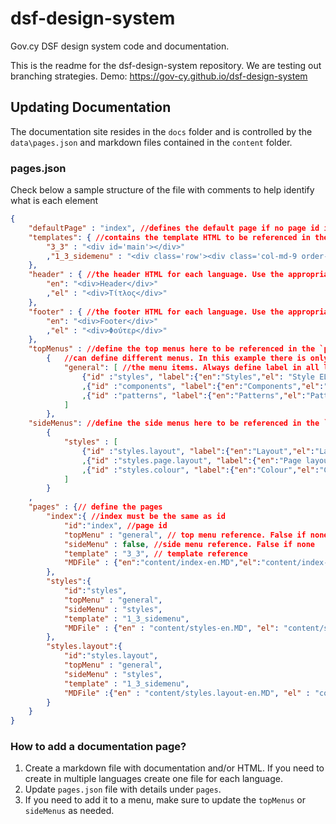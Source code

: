 # dsf-design-system
Gov.cy DSF design system code and documentation.

This is the readme for the dsf-design-system repository. We are testing out branching strategies.
Demo: https://gov-cy.github.io/dsf-design-system

## Updating Documentation

The documentation site resides in the `docs` folder and is controlled by the `data\pages.json` and markdown files contained in the `content` folder.  

### pages.json

Check below a sample structure of the file with comments to help identify what is each element

```json
{
    "defaultPage" : "index", //defines the default page if no page id is defined in url
    "templates": { //contains the template HTML to be referenced in the `pages` section
        "3_3" : "<div id='main'></div>"
        ,"1_3_sidemenu" : "<div class='row'><div class='col-md-9 order-md-last' id='main'></div><div class='col-md-3 order-md-first'><nav class='nav flex-column' id='sideMenu'></nav></div></div>"
    },
    "header" : { //the header HTML for each language. Use the appropriate language code. This is global for all pages 
        "en": "<div>Header</div>"
        ,"el" : "<div>Τίτλος</div>"
    },
    "footer" : { //the footer HTML for each language. Use the appropriate language code. This is global for all pages
        "en": "<div>Footer</div>"
        ,"el" : "<div>Φούτερ</div>"
    },
    "topMenus" : //define the top menus here to be referenced in the `pages` section
        {   //can define different menus. In this example there is only one
            "general": [ //the menu items. Always define label in all languages and appropriate url. URL is `#p/{page.id}`
                {"id" :"styles", "label":{"en":"Styles","el": "Style EL"}, "url" :"#p/styles"}
                ,{"id" :"components", "label":{"en":"Components","el":"Components"}, "url" :"#"}
                ,{"id" :"patterns", "label":{"en":"Patterns","el":"Patterns"}, "url" :"#"}
            ]
        },
    "sideMenus": //define the side menus here to be referenced in the `pages` section. Same apply as with `topMenus`
        {
            "styles" : [
                {"id" :"styles.layout", "label":{"en":"Layout","el":"Layout EL"}, "url" :"#p/styles.layout"}
                ,{"id" :"styles.page.layout", "label":{"en":"Page layout","el":"Page layout"}, "url" :"#"}
                ,{"id" :"styles.colour", "label":{"en":"Colour","el":"Colour"}, "url" :"#"}
            ]
        }
    ,
    "pages" : {// define the pages 
        "index":{ //index must be the same as id 
            "id":"index", //page id
            "topMenu" : "general", // top menu reference. False if none
            "sideMenu" : false, //side menu reference. False if none
            "template" : "3_3", // template reference
            "MDFile" : {"en":"content/index-en.MD","el":"content/index-el.MD"} //markdown path reference for all languages
        },
        "styles":{
            "id":"styles",
            "topMenu" : "general",
            "sideMenu" : "styles",
            "template" : "1_3_sidemenu",
            "MDFile" : {"en" : "content/styles-en.MD", "el": "content/styles-el.MD"}
        },
        "styles.layout":{
            "id":"styles.layout",
            "topMenu" : "general",
            "sideMenu" : "styles",
            "template" : "1_3_sidemenu",
            "MDFile" :{"en" : "content/styles.layout-en.MD", "el" : "content/styles.layout-en.MD"}
        }
    }
}
```
### How to add a documentation page?

1. Create a markdown file with documentation and/or HTML. If you need to create in multiple languages create one file for each language. 
2. Update `pages.json` file with details under `pages`.
3. If you need to add it to a menu, make sure to update the `topMenus` or `sideMenus` as needed. 